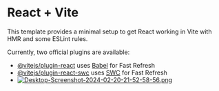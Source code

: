 # React + Vite

This template provides a minimal setup to get React working in Vite with HMR and some ESLint rules.

Currently, two official plugins are available:

- [@vitejs/plugin-react](https://github.com/vitejs/vite-plugin-react/blob/main/packages/plugin-react/README.md) uses [Babel](https://babeljs.io/) for Fast Refresh
- [@vitejs/plugin-react-swc](https://github.com/vitejs/vite-plugin-react-swc) uses [SWC](https://swc.rs/) for Fast Refresh
- [![Desktop-Screenshot-2024-02-20-21-52-58-56.png](https://i.postimg.cc/J0sMwdBr/Desktop-Screenshot-2024-02-20-21-52-58-56.png)](https://postimg.cc/YLBJYR3Z)
